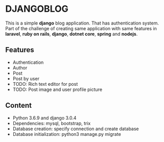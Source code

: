 # DJANGOBLOG
This is a simple **django** blog application. That has authentication system.
Part of the challenge of creating same application with same features in **laravel**, **ruby on rails**, **django**, **dotnet core**, **spring** and **nodejs**.

## Features
* Authentication
* Author
* Post
* Post by user
* TODO: Rich text editor for post
* TODO: Post image and user profile picture

## Content

* Python 3.6.9 and django 3.0.4
* Dependencies: mysql, bootstrap, trix
* Database creation: specify connection and create database
* Database initialization: python3 manage.py migrate